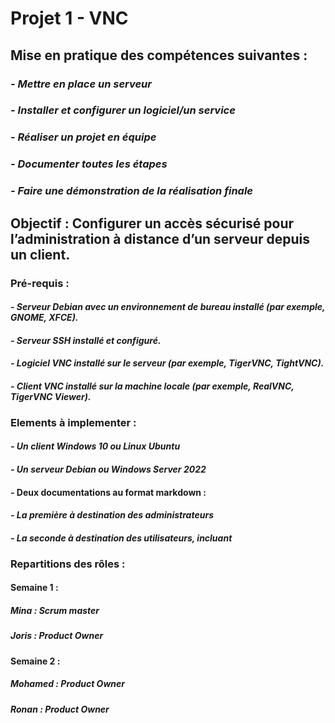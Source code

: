 # Projet 1 - VNC



## Mise en pratique des compétences suivantes :
### *- Mettre en place un serveur*
### *- Installer et configurer un logiciel/un service*
### *- Réaliser un projet en équipe*
### *- Documenter toutes les étapes*
### *- Faire une démonstration de la réalisation finale*


## **Objectif : Configurer un accès sécurisé pour l’administration à distance d’un serveur depuis un client.**


### **Pré-requis :**

#### *- Serveur Debian avec un environnement de bureau installé (par exemple, GNOME, XFCE).*
#### *- Serveur SSH installé et configuré.*
#### *- Logiciel VNC installé sur le serveur (par exemple, TigerVNC, TightVNC).*
#### *- Client VNC installé sur la machine locale (par exemple, RealVNC, TigerVNC Viewer).*


### **Elements à implementer :**

#### *- Un client Windows 10 ou Linux Ubuntu*
#### *- Un serveur Debian ou Windows Server 2022*
#### **- Deux documentations au format markdown :**
####   *- La première à destination des administrateurs*
####   *- La seconde à destination des utilisateurs, incluant*

### **Repartitions des rôles :**

#### Semaine 1 :

##### Mina : Scrum master
##### Joris : Product Owner

#### Semaine 2 :

##### Mohamed : Product Owner
##### Ronan : Product Owner
